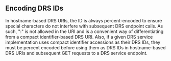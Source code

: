 ## Encoding DRS IDs

In hostname-based DRS URIs, the ID is always percent-encoded to ensure special characters do not interfere with subsequent DRS endpoint calls. As such, ":" is not allowed in the URI and is a convenient way of differentiating from a compact identifier-based DRS URI. Also, if a given DRS service implementation uses compact identifier accessions as their DRS IDs, they must be percent encoded before using them as DRS IDs in hostname-based DRS URIs and subsequent GET requests to a DRS service endpoint.
